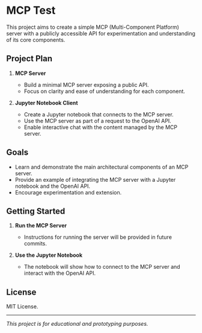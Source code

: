 # MCP Test

This project aims to create a simple MCP (Multi-Component Platform) server with a publicly accessible API for experimentation and understanding of its core components.

## Project Plan

1. **MCP Server**  
   - Build a minimal MCP server exposing a public API.
   - Focus on clarity and ease of understanding for each component.

2. **Jupyter Notebook Client**  
   - Create a Jupyter notebook that connects to the MCP server.
   - Use the MCP server as part of a request to the OpenAI API.
   - Enable interactive chat with the content managed by the MCP server.

## Goals

- Learn and demonstrate the main architectural components of an MCP server.
- Provide an example of integrating the MCP server with a Jupyter notebook and the OpenAI API.
- Encourage experimentation and extension.

## Getting Started

1. **Run the MCP Server**
    - Instructions for running the server will be provided in future commits.

2. **Use the Jupyter Notebook**
    - The notebook will show how to connect to the MCP server and interact with the OpenAI API.

## License

MIT License.

---
*This project is for educational and prototyping purposes.*
